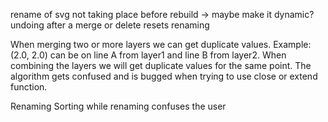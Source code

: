
rename of svg not taking place before rebuild -> maybe make it dynamic?
undoing after a merge or delete resets renaming


When merging two or more layers we can get duplicate values. Example: (2.0, 2.0) can be on line A from layer1 and line B from layer2.
When combining the layers we will get duplicate values for the same point. The algorithm gets confused and is bugged when trying to use close or extend function.

Renaming
Sorting while renaming confuses the user